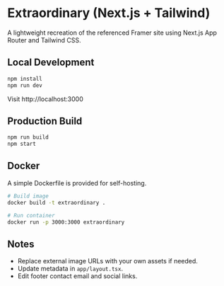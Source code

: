 # Extraordinary (Next.js + Tailwind)

A lightweight recreation of the referenced Framer site using Next.js App Router and Tailwind CSS.

## Local Development

```bash
npm install
npm run dev
```

Visit http://localhost:3000

## Production Build

```bash
npm run build
npm start
```

## Docker

A simple Dockerfile is provided for self-hosting.

```bash
# Build image
docker build -t extraordinary .

# Run container
docker run -p 3000:3000 extraordinary
```

## Notes
- Replace external image URLs with your own assets if needed.
- Update metadata in `app/layout.tsx`.
- Edit footer contact email and social links.


